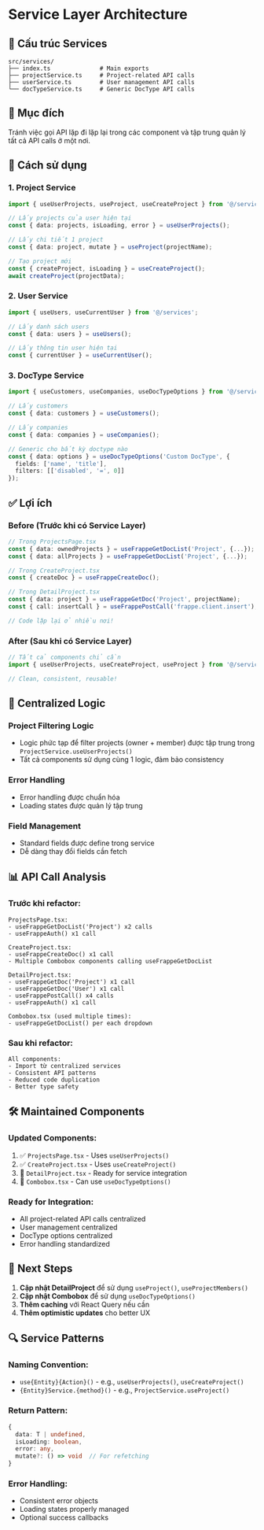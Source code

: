 # Service Layer Architecture

## 📁 Cấu trúc Services

```
src/services/
├── index.ts              # Main exports
├── projectService.ts     # Project-related API calls
├── userService.ts        # User management API calls
└── docTypeService.ts     # Generic DocType API calls
```

## 🎯 Mục đích

Tránh việc gọi API lặp đi lặp lại trong các component và tập trung quản lý tất cả API calls ở một nơi.

## 🔧 Cách sử dụng

### 1. **Project Service**

```typescript
import { useUserProjects, useProject, useCreateProject } from '@/services';

// Lấy projects của user hiện tại
const { data: projects, isLoading, error } = useUserProjects();

// Lấy chi tiết 1 project
const { data: project, mutate } = useProject(projectName);

// Tạo project mới
const { createProject, isLoading } = useCreateProject();
await createProject(projectData);
```

### 2. **User Service**

```typescript
import { useUsers, useCurrentUser } from '@/services';

// Lấy danh sách users
const { data: users } = useUsers();

// Lấy thông tin user hiện tại
const { currentUser } = useCurrentUser();
```

### 3. **DocType Service**

```typescript
import { useCustomers, useCompanies, useDocTypeOptions } from '@/services';

// Lấy customers
const { data: customers } = useCustomers();

// Lấy companies
const { data: companies } = useCompanies();

// Generic cho bất kỳ doctype nào
const { data: options } = useDocTypeOptions('Custom DocType', {
  fields: ['name', 'title'],
  filters: [['disabled', '=', 0]]
});
```

## ✅ Lợi ích

### **Before (Trước khi có Service Layer)**
```typescript
// Trong ProjectsPage.tsx
const { data: ownedProjects } = useFrappeGetDocList('Project', {...});
const { data: allProjects } = useFrappeGetDocList('Project', {...});

// Trong CreateProject.tsx  
const { createDoc } = useFrappeCreateDoc();

// Trong DetailProject.tsx
const { data: project } = useFrappeGetDoc('Project', projectName);
const { call: insertCall } = useFrappePostCall('frappe.client.insert');

// Code lặp lại ở nhiều nơi!
```

### **After (Sau khi có Service Layer)**
```typescript
// Tất cả components chỉ cần
import { useUserProjects, useCreateProject, useProject } from '@/services';

// Clean, consistent, reusable!
```

## 🔄 Centralized Logic

### **Project Filtering Logic**
- Logic phức tạp để filter projects (owner + member) được tập trung trong `ProjectService.useUserProjects()`
- Tất cả components sử dụng cùng 1 logic, đảm bảo consistency

### **Error Handling**
- Error handling được chuẩn hóa
- Loading states được quản lý tập trung

### **Field Management**
- Standard fields được define trong service
- Dễ dàng thay đổi fields cần fetch

## 📊 API Call Analysis

### **Trước khi refactor:**
```
ProjectsPage.tsx:
- useFrappeGetDocList('Project') x2 calls
- useFrappeAuth() x1 call

CreateProject.tsx:
- useFrappeCreateDoc() x1 call
- Multiple Combobox components calling useFrappeGetDocList

DetailProject.tsx:
- useFrappeGetDoc('Project') x1 call
- useFrappeGetDoc('User') x1 call
- useFrappePostCall() x4 calls
- useFrappeAuth() x1 call

Combobox.tsx (used multiple times):
- useFrappeGetDocList() per each dropdown
```

### **Sau khi refactor:**
```
All components:
- Import từ centralized services
- Consistent API patterns
- Reduced code duplication
- Better type safety
```

## 🛠️ Maintained Components

### **Updated Components:**
1. ✅ `ProjectsPage.tsx` - Uses `useUserProjects()`
2. ✅ `CreateProject.tsx` - Uses `useCreateProject()` 
3. 🔄 `DetailProject.tsx` - Ready for service integration
4. 🔄 `Combobox.tsx` - Can use `useDocTypeOptions()`

### **Ready for Integration:**
- All project-related API calls centralized
- User management centralized  
- DocType options centralized
- Error handling standardized

## 🎯 Next Steps

1. **Cập nhật DetailProject** để sử dụng `useProject()`, `useProjectMembers()`
2. **Cập nhật Combobox** để sử dụng `useDocTypeOptions()` 
3. **Thêm caching** với React Query nếu cần
4. **Thêm optimistic updates** cho better UX

## 🔍 Service Patterns

### **Naming Convention:**
- `use{Entity}{Action}()` - e.g., `useUserProjects()`, `useCreateProject()`
- `{Entity}Service.{method}()` - e.g., `ProjectService.useProject()`

### **Return Pattern:**
```typescript
{
  data: T | undefined,
  isLoading: boolean,
  error: any,
  mutate?: () => void  // For refetching
}
```

### **Error Handling:**
- Consistent error objects
- Loading states properly managed
- Optional success callbacks
